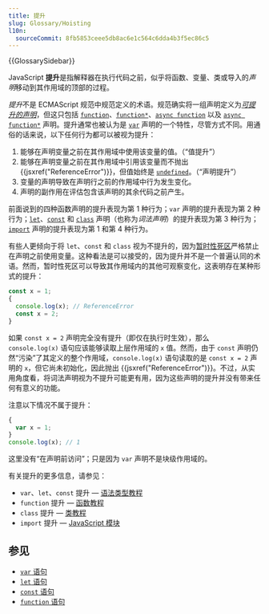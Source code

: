 ```yaml
---
title: 提升
slug: Glossary/Hoisting
l10n:
  sourceCommit: 8fb5853ceee5db8ac6e1c564c6dda4b3f5ec86c5
---
```


{{GlossarySidebar}}


JavaScript **提升**是指解释器在执行代码之前，似乎将函数、变量、类或导入的*声明*移动到其作用域的顶部的过程。

*提升*不是 ECMAScript 规范中规范定义的术语。规范确实将一组声明定义为[*可提升的声明*](https://tc39.es/ecma262/multipage/ecmascript-language-statements-and-declarations.html#prod-HoistableDeclaration)，但这只包括 [`function`](/zh-CN/docs/Web/JavaScript/Reference/Statements/function)、[`function*`](/zh-CN/docs/Web/JavaScript/Reference/Statements/function*)、[`async function`](/zh-CN/docs/Web/JavaScript/Reference/Statements/async_function) 以及 [`async function*`](/zh-CN/docs/Web/JavaScript/Reference/Statements/async_function*) 声明。提升通常也被认为是 [`var`](/zh-CN/docs/Web/JavaScript/Reference/Statements/var) 声明的一个特性，尽管方式不同。用通俗的话来说，以下任何行为都可以被视为提升：

1. 能够在声明变量之前在其作用域中使用该变量的值。（“值提升”）
2. 能够在声明变量之前在其作用域中引用该变量而不抛出 {{jsxref("ReferenceError")}}，但值始终是 [`undefined`](/zh-CN/docs/Web/JavaScript/Reference/Global_Objects/undefined)。（“声明提升”）
3. 变量的声明导致在声明行之前的作用域中行为发生变化。
4. 声明的副作用在评估包含该声明的其余代码之前产生。

前面说到的四种函数声明的提升表现为第 1 种行为；`var` 声明的提升表现为第 2 种行为；[`let`](/zh-CN/docs/Web/JavaScript/Reference/Statements/let)、[`const`](/zh-CN/docs/Web/JavaScript/Reference/Statements/const) 和 [`class`](/zh-CN/docs/Web/JavaScript/Reference/Statements/class) 声明（也称为*词法声明*）的提升表现为第 3 种行为；[`import`](/zh-CN/docs/Web/JavaScript/Reference/Statements/import) 声明的提升表现为第 1 和第 4 种行为。

有些人更倾向于将 `let`、`const` 和 `class` 视为不提升的，因为[暂时性死区](/zh-CN/docs/Web/JavaScript/Reference/Statements/let#暂时性死区)严格禁止在声明之前使用变量。这种看法是可以接受的，因为提升并不是一个普遍认同的术语。然而，暂时性死区可以导致其作用域内的其他可观察变化，这表明存在某种形式的提升：

```js
const x = 1;
{
  console.log(x); // ReferenceError
  const x = 2;
}
```

如果 `const x = 2` 声明完全没有提升（即仅在执行时生效），那么 `console.log(x)` 语句应该能够读取上层作用域的 `x` 值。然而，由于 `const` 声明仍然“污染”了其定义的整个作用域，`console.log(x)` 语句读取的是 `const x = 2` 声明的 `x`，但它尚未初始化，因此抛出 {{jsxref("ReferenceError")}}。不过，从实用角度看，将词法声明视为不提升可能更有用，因为这些声明的提升并没有带来任何有意义的功能。

注意以下情况不属于提升：

```js
{
  var x = 1;
}
console.log(x); // 1
```

这里没有“在声明前访问”；只是因为 `var` 声明不是块级作用域的。

有关提升的更多信息，请参见：

- `var`、`let`、`const` 提升 — [语法类型教程](/zh-CN/docs/Web/JavaScript/Guide/Grammar_and_types#variable_hoisting)
- `function` 提升 — [函数教程](/zh-CN/docs/Web/JavaScript/Guide/Functions#function_hoisting)
- `class` 提升 — [类教程](/zh-CN/docs/Web/JavaScript/Guide/Using_classes#class_declaration_hoisting)
- `import` 提升 — [JavaScript 模块](/zh-CN/docs/Web/JavaScript/Guide/Modules#import_declarations_are_hoisted)

## 参见

- [`var` 语句](/zh-CN/docs/Web/JavaScript/Reference/Statements/var)
- [`let` 语句](/zh-CN/docs/Web/JavaScript/Reference/Statements/let)
- [`const` 语句](/zh-CN/docs/Web/JavaScript/Reference/Statements/const)
- [`function` 语句](/zh-CN/docs/Web/JavaScript/Reference/Statements/function)
